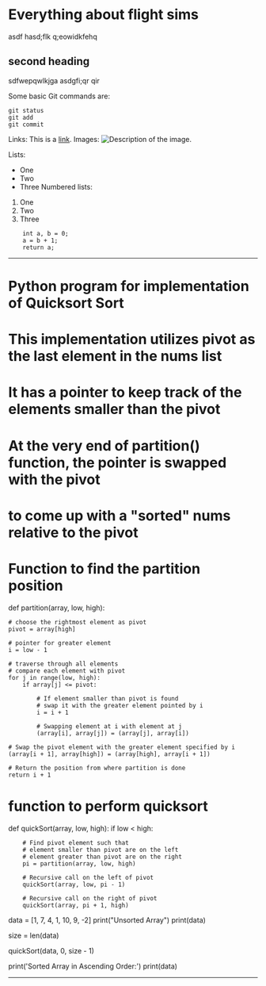 # Everything about flight sims
asdf hasd;flk q;eowidkfehq
## second heading
sdfwepqwlkjga asdgfi;qr qir

Some basic Git commands are:
```
git status
git add
git commit
```

Links: This is a [link](https://tarleton.edu).
Images:
![Description of the image.](https://google.com/logo.svg)

Lists:
- One
- Two
- Three
Numbered lists:
1. One
1. Two
1. Three

```
    int a, b = 0;
    a = b + 1;
    return a;
```
***
# Python program for implementation of Quicksort Sort

# This implementation utilizes pivot as the last element in the nums list
# It has a pointer to keep track of the elements smaller than the pivot
# At the very end of partition() function, the pointer is swapped with the pivot
# to come up with a "sorted" nums relative to the pivot


# Function to find the partition position
def partition(array, low, high):

	# choose the rightmost element as pivot
	pivot = array[high]

	# pointer for greater element
	i = low - 1

	# traverse through all elements
	# compare each element with pivot
	for j in range(low, high):
		if array[j] <= pivot:

			# If element smaller than pivot is found
			# swap it with the greater element pointed by i
			i = i + 1

			# Swapping element at i with element at j
			(array[i], array[j]) = (array[j], array[i])

	# Swap the pivot element with the greater element specified by i
	(array[i + 1], array[high]) = (array[high], array[i + 1])

	# Return the position from where partition is done
	return i + 1

# function to perform quicksort


def quickSort(array, low, high):
	if low < high:

		# Find pivot element such that
		# element smaller than pivot are on the left
		# element greater than pivot are on the right
		pi = partition(array, low, high)

		# Recursive call on the left of pivot
		quickSort(array, low, pi - 1)

		# Recursive call on the right of pivot
		quickSort(array, pi + 1, high)


data = [1, 7, 4, 1, 10, 9, -2]
print("Unsorted Array")
print(data)

size = len(data)

quickSort(data, 0, size - 1)

print('Sorted Array in Ascending Order:')
print(data)
***